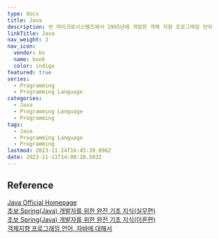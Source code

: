 ```yaml
---
type: docs
title: Java
description: 썬 마이크로시스템즈에서 1995년에 개발한 객체 지향 프로그래밍 언어
linkTitle: Java
nav_weight: 3
nav_icon:
  vendor: bs
  name: book
  color: indigo
featured: true
series:
  - Programming
  - Programming Language
categories:
  - Java
  - Programming Language
  - Programming
tags:
  - Java
  - Programming Language
  - Programming
lastmod: 2023-11-24T16:45:39.096Z
date: 2023-11-11T14:08:18.503Z
---
```


## Reference

[Java Official Homepage](https://www.java.com/ko/)  
[초보 Spring(Java) 개발자를 위한 완전 기초 지식(실무편)](https://yozm.wishket.com/magazine/detail/2039/)  
[초보 Spring(Java) 개발자를 위한 완전 기초 지식(이론편)](https://yozm.wishket.com/magazine/detail/1979/)  
[객체지향 프로그래밍 언어, 자바에 대해서](https://yozm.wishket.com/magazine/detail/673/)
